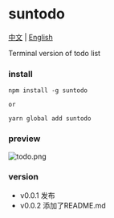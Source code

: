 # suntodo

 [中文](./README.md) | [English](./English.md)

 Terminal version of todo list 

 ### install


```
npm install -g suntodo

or

yarn global add suntodo
```

### preview

![todo.png](https://p6-juejin.byteimg.com/tos-cn-i-k3u1fbpfcp/b588029d2aab45c5a865993a0421ee73~tplv-k3u1fbpfcp-watermark.image?)

### version

* v0.0.1 发布
* v0.0.2 添加了README.md


